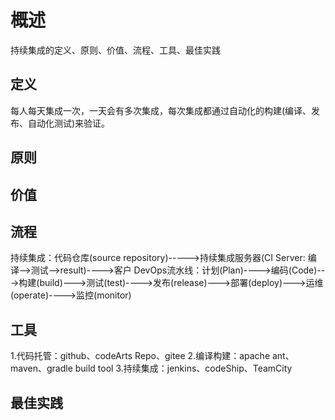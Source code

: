 # 概述
持续集成的定义、原则、价值、流程、工具、最佳实践

## 定义
每人每天集成一次，一天会有多次集成，每次集成都通过自动化的构建(编译、发布、自动化测试)来验证。

## 原则
## 价值

## 流程
持续集成：代码仓库(source repository)----->持续集成服务器(CI Server: 编译-->测试-->result)---->客户
DevOps流水线：计划(Plan)---->编码(Code)--->构建(build)--->测试(test)---->发布(release)--->部署(deploy)--->运维(operate)---->监控(monitor)

## 工具
1.代码托管：github、codeArts Repo、gitee
2.编译构建：apache ant、maven、gradle build tool
3.持续集成：jenkins、codeShip、TeamCity

## 最佳实践